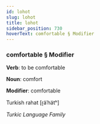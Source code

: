 ```yaml
---
id: lohot
slug: lohot
title: lohot
sidebar_position: 730
hoverText: comfortable § Modifier
---
```


### comfortable § Modifier

**Verb**: to be comfortable

**Noun**: comfort

**Modifier**: comfortable

Turkish rahat [ɾ̞äˈhätʰ]

*Turkic Language Family*